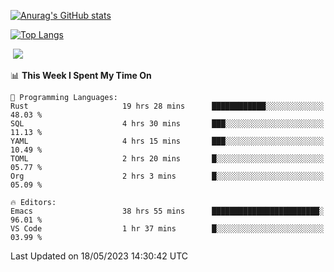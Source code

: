 [![Anurag's GitHub stats](https://github-readme-stats.vercel.app/api?username=wugouzi&count_private=true)](https://github.com/anuraghazra/github-readme-stats)

[![Top Langs](https://github-readme-stats.vercel.app/api/top-langs/?username=wugouzi&layout=compact&count_private=true&hide=html)](https://github.com/anuraghazra/github-readme-stats)

![]()
![](https://raw.githubusercontent.com/wugouzi/github-stats/master/generated/overview.svg#gh-light-mode-only)
<!--START_SECTION:waka-->
📊 **This Week I Spent My Time On** 

```text
💬 Programming Languages: 
Rust                     19 hrs 28 mins      ████████████░░░░░░░░░░░░░   48.03 % 
SQL                      4 hrs 30 mins       ███░░░░░░░░░░░░░░░░░░░░░░   11.13 % 
YAML                     4 hrs 15 mins       ███░░░░░░░░░░░░░░░░░░░░░░   10.49 % 
TOML                     2 hrs 20 mins       █░░░░░░░░░░░░░░░░░░░░░░░░   05.77 % 
Org                      2 hrs 3 mins        █░░░░░░░░░░░░░░░░░░░░░░░░   05.09 % 

🔥 Editors: 
Emacs                    38 hrs 55 mins      ████████████████████████░   96.01 % 
VS Code                  1 hr 37 mins        █░░░░░░░░░░░░░░░░░░░░░░░░   03.99 % 
```


 Last Updated on 18/05/2023 14:30:42 UTC
<!--END_SECTION:waka-->

<!--
**wugouzi/wugouzi** is a ✨ _special_ ✨ repository because its `README.md` (this file) appears on your GitHub profile.

Here are some ideas to get you started:

- 🔭 I’m currently working on ...
- 🌱 I’m currently learning ...
- 👯 I’m looking to collaborate on ...
- 🤔 I’m looking for help with ...
- 💬 Ask me about ...
- 📫 How to reach me: ...
- 😄 Pronouns: ...
- ⚡ Fun fact: ...
-->
